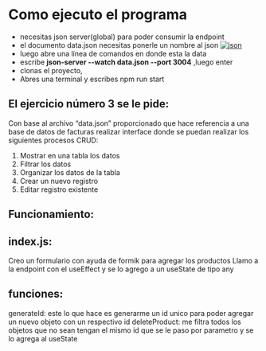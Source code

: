 
# Como ejecuto el programa
- necesitas json server(global) para poder consumir la endpoint
- el documento data.json necesitas ponerle un nombre al json
[![json](https://res.cloudinary.com/dhu6ga6hl/image/upload/v1646031863/dsehwsvqcd0qf0b1vpjy.png "json")](https://res.cloudinary.com/dhu6ga6hl/image/upload/v1646031863/dsehwsvqcd0qf0b1vpjy.png "json")
- luego abre una línea de comandos en donde esta la data
- escribe **json-server --watch data.json --port 3004** ,luego enter
- clonas el proyecto,
- Abres una terminal y escribes npm run start

##  El ejercicio número 3 se le pide:
Con base al archivo “data.json” proporcionado que hace referencia a una base de datos de
facturas realizar interface donde se puedan realizar los siguientes procesos CRUD:
1. Mostrar en una tabla los datos
2. Filtrar los datos
3. Organizar los datos de la tabla
4. Crear un nuevo registro
5. Editar registro existente
## Funcionamiento:
## index.js:
Creo un formulario con ayuda de formik para agregar los productos
Llamo a la endpoint con el useEffect y se lo agrego a un useState de tipo any
## funciones:
generateId: este lo que hace es generarme un id unico para poder agregar un nuevo objeto con un respectivo id
deleteProduct: me filtra todos los objetos que no sean tengan el mismo id que se le paso por parametro y se lo agrega al useState


